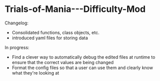 # Trials-of-Mania---Difficulty-Mod

Changelog:
- Consolidated functions, class objects, etc.
- introduced yaml files for storing data

In progress:
- Find a clever way to automatically debug the edited files at runtime to ensure that the correct values are being changed
- Format the config files so that a user can use them and clearly know what they're looking at

